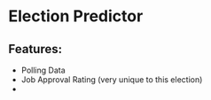 # Election Predictor



## Features:
- Polling Data 
- Job Approval Rating (very unique to this election)
- 
